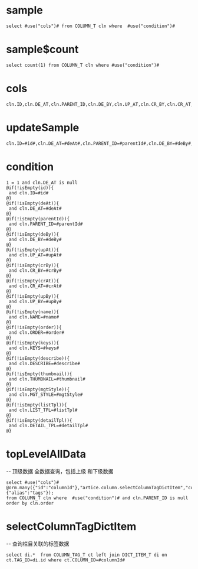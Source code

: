 sample
===

	select #use("cols")# from COLUMN_T cln where  #use("condition")#

sample$count
===
    select count(1) from COLUMN_T cln where #use("condition")#

cols
===
	cln.ID,cln.DE_AT,cln.PARENT_ID,cln.DE_BY,cln.UP_AT,cln.CR_BY,cln.CR_AT,cln.UP_BY,cln.NAME,cln.ORDER,cln.KEYS,cln.DESCRIBE,cln.THUMBNAIL,cln.MGT_STYLE,cln.LIST_TPL,cln.DETAIL_TPL

updateSample
===

	cln.ID=#id#,cln.DE_AT=#deAt#,cln.PARENT_ID=#parentId#,cln.DE_BY=#deBy#,cln.UP_AT=#upAt#,cln.CR_BY=#crBy#,cln.CR_AT=#crAt#,cln.UP_BY=#upBy#,cln.NAME=#name#,cln.ORDER=#order#,cln.KEYS=#keys#,cln.DESCRIBE=#describe#,cln.THUMBNAIL=#thumbnail#,cln.MGT_STYLE=#mgtStyle#,cln.LIST_TPL=#listTpl#,cln.DETAIL_TPL=#detailTpl#

condition
===

	1 = 1 and cln.DE_AT is null
	@if(!isEmpty(id)){
	 and cln.ID=#id#
	@}
	@if(!isEmpty(deAt)){
	 and cln.DE_AT=#deAt#
	@}
	@if(!isEmpty(parentId)){
	 and cln.PARENT_ID=#parentId#
	@}
	@if(!isEmpty(deBy)){
	 and cln.DE_BY=#deBy#
	@}
	@if(!isEmpty(upAt)){
	 and cln.UP_AT=#upAt#
	@}
	@if(!isEmpty(crBy)){
	 and cln.CR_BY=#crBy#
	@}
	@if(!isEmpty(crAt)){
	 and cln.CR_AT=#crAt#
	@}
	@if(!isEmpty(upBy)){
	 and cln.UP_BY=#upBy#
	@}
	@if(!isEmpty(name)){
	 and cln.NAME=#name#
	@}
	@if(!isEmpty(order)){
     and cln.ORDER=#order#
    @}
    @if(!isEmpty(keys)){
     and cln.KEYS=#keys#
    @}
    @if(!isEmpty(describe)){
     and cln.DESCRIBE=#describe#
    @}
    @if(!isEmpty(thumbnail)){
     and cln.THUMBNAIL=#thumbnail#
    @}
    @if(!isEmpty(mgtStyle)){
     and cln.MGT_STYLE=#mgtStyle#
    @}
    @if(!isEmpty(listTpl)){
     and cln.LIST_TPL=#listTpl#
    @}    
    @if(!isEmpty(detailTpl)){
     and cln.DETAIL_TPL=#detailTpl#
    @} 
    
 
topLevelAllData
===
-- 顶级数据 全数据查询，包括上级 和下级数据

    select #use("cols")#
    @orm.many({"id":"columnId"},"artice.column.selectColumnTagDictItem","com.neuray.wp.entity.DictItem",{"alias":"tags"});
    from COLUMN_T cln where  #use("condition")# and cln.PARENT_ID is null order by cln.order
    
    
selectColumnTagDictItem
===
-- 查询栏目关联的标签数据
    
    select di.*  from COLUMN_TAG_T ct left join DICT_ITEM_T di on ct.TAG_ID=di.id where ct.COLUMN_ID=#columnId#
    
    
